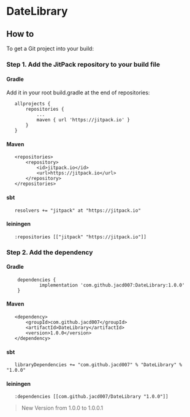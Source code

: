 # DateLibrary

## How to

To get a Git project into your build:

### Step 1. Add the JitPack repository to your build file

 #### Gradle
  Add it in your root build.gradle at the end of repositories:
 ```
 	allprojects {
		repositories {
			...
			maven { url 'https://jitpack.io' }
		}
	}
 ```
 
 #### Maven
 ```
 	<repositories>
		<repository>
		    <id>jitpack.io</id>
		    <url>https://jitpack.io</url>
		</repository>
	</repositories>
 ```
 #### sbt
 
 ```
    resolvers += "jitpack" at "https://jitpack.io"
 ```
 
 #### leiningen
 
 ```
    :repositories [["jitpack" "https://jitpack.io"]]
 ``` 
 
### Step 2. Add the dependency

#### Gradle
```
 	dependencies {
	        implementation 'com.github.jacd007:DateLibrary:1.0.0'
	}
 ```
 
 #### Maven
 ```
 	<dependency>
	    <groupId>com.github.jacd007</groupId>
	    <artifactId>DateLibrary</artifactId>
	    <version>1.0.0</version>
	</dependency>
 ```
 #### sbt
 
 ```
    libraryDependencies += "com.github.jacd007" % "DateLibrary" % "1.0.0"	
 ```
 
 #### leiningen
 
 ```
    :dependencies [[com.github.jacd007/DateLibrary "1.0.0"]]	
 ``` 
 > New Version from 1.0.0 to 1.0.0.1
